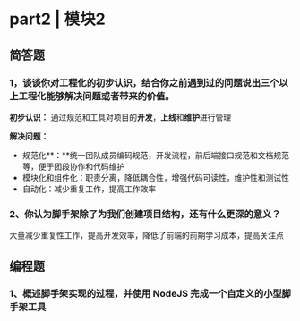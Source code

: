 # part2 \| 模块2

## 简答题

### 1，谈谈你对工程化的初步认识，结合你之前遇到过的问题说出三个以上工程化能够解决问题或者带来的价值。

**初步认识：** 通过规范和工具对项目的**开发**，**上线**和**维护**进行管理

**解决问题：**

* 规范化**：**统一团队成员编码规范，开发流程，前后端接口规范和文档规范等，便于团段协作和代码维护
* 模块化和组件化：职责分离，降低耦合性，增强代码可读性，维护性和测试性
* 自动化：减少重复工作，提高工作效率 

### 2、你认为脚手架除了为我们创建项目结构，还有什么更深的意义？

大量减少重复性工作，提高开发效率，降低了前端的前期学习成本，提高关注点

## 编程题

### 1、概述脚手架实现的过程，并使用 NodeJS 完成一个自定义的小型脚手架工具



